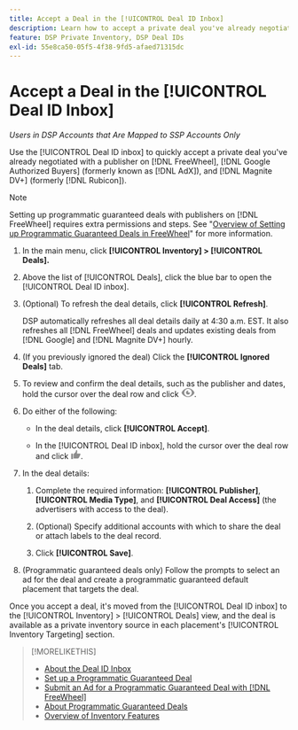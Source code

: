 ```yaml
---
title: Accept a Deal in the [!UICONTROL Deal ID Inbox]
description: Learn how to accept a private deal you've already negotiated with a publisher on [!DNL FreeWheel], [!DNL Google Authorized Buyers] (formerly known as [!DNL AdX]), and [!DNL Magnite DV+] (formerly [!DNL Rubicon]) using the Deal ID Inbox.
feature: DSP Private Inventory, DSP Deal IDs
exl-id: 55e8ca50-05f5-4f38-9fd5-afaed71315dc
---
```

# Accept a Deal in the [!UICONTROL Deal ID Inbox]

*Users in DSP Accounts that Are Mapped to SSP Accounts Only*

Use the [!UICONTROL Deal ID inbox] to quickly accept a private deal you've already negotiated with a publisher on [!DNL FreeWheel], [!DNL Google Authorized Buyers] (formerly known as [!DNL AdX]), and [!DNL Magnite DV+] (formerly [!DNL Rubicon]).

>[!NOTE]
>
>Setting up programmatic guaranteed deals with publishers on [!DNL FreeWheel] requires extra permissions and steps. See "[Overview of Setting up Programmatic Guaranteed Deals in FreeWheel](freewheel-overview.md)" for more information.

1. In the main menu, click **[!UICONTROL Inventory] > [!UICONTROL Deals].**

1. Above the list of [!UICONTROL Deals], click the blue bar to open the [!UICONTROL Deal ID inbox].

1. (Optional) To refresh the deal details, click **[!UICONTROL Refresh]**.

   DSP automatically refreshes all deal details daily at 4:30 a.m. EST. It also refreshes all [!DNL FreeWheel] deals and updates existing deals from [!DNL Google] and [!DNL Magnite DV+] hourly.

1. (If you previously ignored the deal) Click the **[!UICONTROL Ignored Deals]** tab.

1. To review and confirm the deal details, such as the publisher and dates, hold the cursor over the deal row and click ![Review](/help/dsp/assets/review.png).

1. Do either of the following:

    * In the deal details, click **[!UICONTROL Accept]**.

    * In the [!UICONTROL Deal ID inbox], hold the cursor over the deal row and click ![Accept](/help/dsp/assets/accept.png).

1. In the deal details:
    1. Complete the required information: **[!UICONTROL Publisher]**, **[!UICONTROL Media Type]**, and **[!UICONTROL Deal Access]** (the advertisers with access to the deal).
    1. (Optional) Specify additional accounts with which to share the deal or attach labels to the deal record.

    1. Click **[!UICONTROL Save]**.

1. (Programmatic guaranteed deals only) Follow the prompts to select an ad for the deal and create a programmatic guaranteed default placement that targets the deal.

Once you accept a deal, it's moved from the [!UICONTROL Deal ID inbox] to the [!UICONTROL Inventory] > [!UICONTROL Deals] view, and the deal is available as a private inventory source in each placement's [!UICONTROL Inventory Targeting] section.

>[!MORELIKETHIS]
>
>* [About the Deal ID Inbox](deal-id-inbox-about.md)
>* [Set up a Programmatic Guaranteed Deal](programmatic-guaranteed-set-up.md)
>* [Submit an Ad for a Programmatic Guaranteed Deal with [!DNL FreeWheel]](freewheel-submit.md)
>* [About Programmatic Guaranteed Deals](programmatic-guaranteed-about.md)
>* [Overview of Inventory Features](inventory-overview.md)
